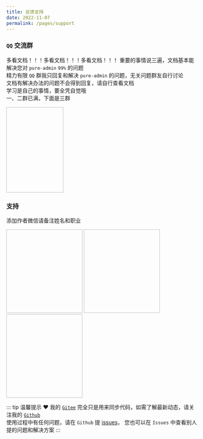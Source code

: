 ```yaml
---
title: 反馈支持
date: 2022-11-07
permalink: /pages/support
---
```


### `QQ` 交流群

多看文档！！！多看文档！！！多看文档！！！ 重要的事情说三遍，文档基本能解决您对 `pure-admin` `99%` 的问题  
精力有限 `QQ` 群我只回复和解决 `pure-admin` 的问题，无关问题群友自行讨论  
文档有解决办法的问题不会得到回复，请自行查看文档  
学习是自己的事情，要全凭自觉哦  
一、二群已满，下面是三群

<img :src="$withBase('/img/support/qq.png')" width="150px" height="225px" />

### 支持

添加作者微信请备注姓名和职业

<img :src="$withBase('/img/support/addWx.jpg')" width="200px" height="220px" />
<img :src="$withBase('/img/support/wx.jpg')" width="200px" height="220px" style="marginRight:16px" />
<img :src="$withBase('/img/support/ali.jpg')" width="200px" height="220px" />
 
::: tip 温馨提示 ❤️
我的 [`Gitee`](https://gitee.com/yiming_chang) 完全只是用来同步代码，如需了解最新动态，请关注我的 [`Github`](https://github.com/xiaoxian521)   
使用过程中有任何问题，请在 `Github` 提 [issues](https://github.com/pure-admin/vue-pure-admin/issues/new/choose)，
您也可以在 `Issues` 中查看别人提的问题和解决方案
:::
